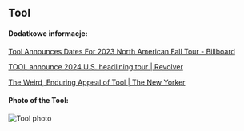 ## Tool
#### Dodatkowe informacje:
[Tool Announces Dates For 2023 North American Fall Tour - Billboard](https://www.billboard.com/music/concerts/tool-dates-2023-north-american-fall-tour-1235346683/)

[TOOL announce 2024 U.S. headlining tour | Revolver](https://www.revolvermag.com/events/tool-announce-2024-us-headlining-tour)

[The Weird, Enduring Appeal of Tool | The New Yorker](https://www.newyorker.com/culture/cultural-comment/the-weird-enduring-appeal-of-tool)

#### Photo of the Tool:
![Tool photo](http://getwallpapers.com/wallpaper/full/3/a/7/1297061-amazing-tool-band-wallpaper-1920x1200-ipad-retina.jpg)
